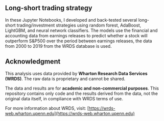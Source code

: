 ## Long-short trading strategy

In these Jupyter Notebooks, I developed and back-tested several long-short trading/investment strategies using random forest, AdaBoost, LightGBM, and neural network classifiers. The models use the financial and accounting data from earnings releases to predict whether a stock will outperform S&P500 over the period between earnings releases, the data from 2000 to 2019 from the WRDS database is used.

## Acknowledgment

This analysis uses data provided by **Wharton Research Data Services (WRDS)**. The raw data is proprietary and cannot be shared.

The data and results are for **academic and non-commercial purposes**. This repository contains only code and the results derived from the data, not the original data itself, in compliance with WRDS terms of use.

For more information about WRDS, visit: [https://wrds-web.wharton.upenn.edu](https://wrds-web.wharton.upenn.edu)

